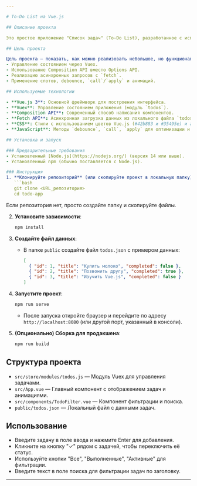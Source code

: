 ```yaml
---

# To-Do List на Vue.js

## Описание проекта

Это простое приложение "Список задач" (To-Do List), разработанное с использованием фреймворка Vue.js. Проект демонстрирует использование современных возможностей Vue 3, включая Composition API, Vuex с модульной структурой, а также базовые анимации и стили в духе бренда Vue.js. Приложение позволяет добавлять задачи, отмечать их как выполненные, фильтровать по статусу (все, выполненные, активные) и искать задачи по тексту.

## Цель проекта

Цель проекта — показать, как можно реализовать небольшое, но функциональное приложение с использованием ключевых технологий Vue.js. Это учебный пример, который демонстрирует:
- Управление состоянием через Vuex.
- Использование Composition API вместо Options API.
- Реализацию асинхронных запросов с `fetch`.
- Применение слотов, debounce, `call`/`apply` и анимаций.

## Используемые технологии

- **Vue.js 3**: Основной фреймворк для построения интерфейса.
- **Vuex**: Управление состоянием приложения (модуль `todos`).
- **Composition API**: Современный способ написания компонентов.
- **Fetch API**: Асинхронная загрузка данных из локального файла `todos.json`.
- **CSS**: Стили с использованием цветов Vue.js (#42b883 и #35495e) и анимаций через `<transition-group>`.
- **JavaScript**: Методы `debounce`, `call`, `apply` для оптимизации и обработки данных.

## Установка и запуск

### Предварительные требования
- Установленный [Node.js](https://nodejs.org/) (версия 14 или выше).
- Установленный npm (обычно поставляется с Node.js).

### Инструкция
1. **Клонируйте репозиторий** (или скопируйте проект в локальную папку):
   ```bash
   git clone <URL_репозитория>
   cd todo-app
   ```
   Если репозитория нет, просто создайте папку и скопируйте файлы.

2. **Установите зависимости**:
   ```bash
   npm install
   ```

3. **Создайте файл данных**:
   - В папке `public` создайте файл `todos.json` с примером данных:
     ```json
     [
       { "id": 1, "title": "Купить молоко", "completed": false },
       { "id": 2, "title": "Позвонить другу", "completed": true },
       { "id": 3, "title": "Изучить Vue.js", "completed": false }
     ]
     ```

4. **Запустите проект**:
   ```bash
   npm run serve
   ```
   - После запуска откройте браузер и перейдите по адресу `http://localhost:8080` (или другой порт, указанный в консоли).

5. **(Опционально) Сборка для продакшена**:
   ```bash
   npm run build
   ```

## Структура проекта
- `src/store/modules/todos.js` — Модуль Vuex для управления задачами.
- `src/App.vue` — Главный компонент с отображением задач и анимациями.
- `src/components/TodoFilter.vue` — Компонент фильтрации и поиска.
- `public/todos.json` — Локальный файл с данными задач.

## Использование
- Введите задачу в поле ввода и нажмите Enter для добавления.
- Кликните на кнопку "✓" рядом с задачей, чтобы переключить её статус.
- Используйте кнопки "Все", "Выполненные", "Активные" для фильтрации.
- Введите текст в поле поиска для фильтрации задач по заголовку.

---
```

